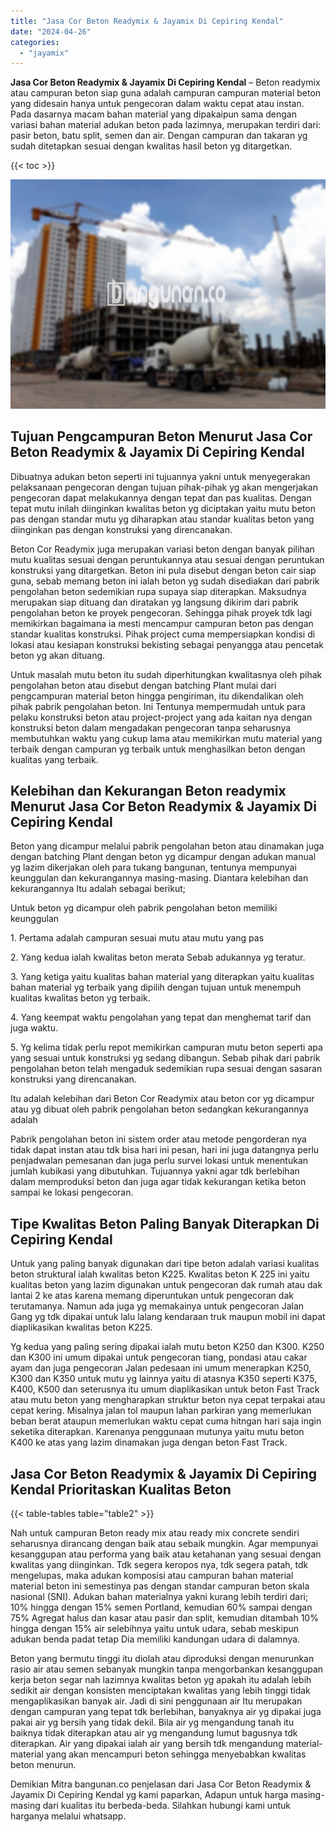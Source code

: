 ```yaml
---
title: "Jasa Cor Beton Readymix & Jayamix Di Cepiring Kendal"
date: "2024-04-26"
categories: 
  - "jayamix"
---
```


**Jasa Cor Beton Readymix & Jayamix Di Cepiring Kendal** – Beton readymix atau campuran beton siap guna adalah campuran campuran material beton yang didesain hanya untuk pengecoran dalam waktu cepat atau instan. Pada dasarnya macam bahan material yang dipakaipun sama dengan variasi bahan material adukan beton pada lazimnya, merupakan terdiri dari: pasir beton, batu split, semen dan air. Dengan campuran dan takaran yg sudah ditetapkan sesuai dengan kwalitas hasil beton yg ditargetkan.

{{< toc >}}

![Jasa Cor Beton Readymix & Jayamix Di Cepiring Kendal](/images/jasa-cor-readymix-29.png)

## Tujuan Pengcampuran Beton Menurut Jasa Cor Beton Readymix & Jayamix Di Cepiring Kendal

Dibuatnya adukan beton seperti ini tujuannya yakni untuk menyegerakan pelaksanaan pengecoran dengan tujuan pihak-pihak yg akan mengerjakan pengecoran dapat melakukannya dengan tepat dan pas kualitas. Dengan tepat mutu inilah diinginkan kwalitas beton yg diciptakan yaitu mutu beton pas dengan standar mutu yg diharapkan atau standar kualitas beton yang diinginkan pas dengan konstruksi yang direncanakan.

Beton Cor Readymix juga merupakan variasi beton dengan banyak pilihan mutu kualitas sesuai dengan peruntukannya atau sesuai dengan peruntukan konstruksi yang ditargetkan. Beton ini pula disebut dengan beton cair siap guna, sebab memang beton ini ialah beton yg sudah disediakan dari pabrik pengolahan beton sedemikian rupa supaya siap diterapkan. Maksudnya merupakan siap dituang dan diratakan yg langsung dikirim dari pabrik pengolahan beton ke proyek pengecoran. Sehingga pihak proyek tdk lagi memikirkan bagaimana ia mesti mencampur campuran beton pas dengan standar kualitas konstruksi. Pihak project cuma mempersiapkan kondisi di lokasi atau kesiapan konstruksi bekisting sebagai penyangga atau pencetak beton yg akan dituang.

Untuk masalah mutu beton itu sudah diperhitungkan kwalitasnya oleh pihak pengolahan beton atau disebut dengan batching Plant mulai dari pengcampuran material beton hingga pengiriman, itu dikendalikan oleh pihak pabrik pengolahan beton. Ini Tentunya mempermudah untuk para pelaku konstruksi beton atau project-project yang ada kaitan nya dengan konstruksi beton dalam mengadakan pengecoran tanpa seharusnya membutuhkan waktu yang cukup lama atau memikirkan mutu material yang terbaik dengan campuran yg terbaik untuk menghasilkan beton dengan kualitas yang terbaik.

## Kelebihan dan Kekurangan Beton readymix Menurut Jasa Cor Beton Readymix & Jayamix Di Cepiring Kendal

Beton yang dicampur melalui pabrik pengolahan beton atau dinamakan juga dengan batching Plant dengan beton yg dicampur dengan adukan manual yg lazim dikerjakan oleh para tukang bangunan, tentunya mempunyai keunggulan dan kekurangannya masing-masing. Diantara kelebihan dan kekurangannya Itu adalah sebagai berikut;

Untuk beton yg dicampur oleh pabrik pengolahan beton memiliki keunggulan

1\. Pertama adalah campuran sesuai mutu atau mutu yang pas

2\. Yang kedua ialah kwalitas beton merata Sebab adukannya yg teratur.

3\. Yang ketiga yaitu kualitas bahan material yang diterapkan yaitu kualitas bahan material yg terbaik yang dipilih dengan tujuan untuk menempuh kualitas kwalitas beton yg terbaik.

4\. Yang keempat waktu pengolahan yang tepat dan menghemat tarif dan juga waktu.

5\. Yg kelima tidak perlu repot memikirkan campuran mutu beton seperti apa yang sesuai untuk konstruksi yg sedang dibangun. Sebab pihak dari pabrik pengolahan beton telah mengaduk sedemikian rupa sesuai dengan sasaran konstruksi yang direncanakan.

Itu adalah kelebihan dari Beton Cor Readymix atau beton cor yg dicampur atau yg dibuat oleh pabrik pengolahan beton sedangkan kekurangannya adalah

Pabrik pengolahan beton ini sistem order atau metode pengorderan nya tidak dapat instan atau tdk bisa hari ini pesan, hari ini juga datangnya perlu penjadwalan pemesanan dan juga perlu survei lokasi untuk menentukan jumlah kubikasi yang dibutuhkan. Tujuannya yakni agar tdk berlebihan dalam memproduksi beton dan juga agar tidak kekurangan ketika beton sampai ke lokasi pengecoran.

## Tipe Kwalitas Beton Paling Banyak Diterapkan Di Cepiring Kendal

Untuk yang paling banyak digunakan dari tipe beton adalah variasi kualitas beton struktural ialah kwalitas beton K225. Kwalitas beton K 225 ini yaitu kualitas beton yang lazim digunakan untuk pengecoran dak rumah atau dak lantai 2 ke atas karena memang diperuntukan untuk pengecoran dak terutamanya. Namun ada juga yg memakainya untuk pengecoran Jalan Gang yg tdk dipakai untuk lalu lalang kendaraan truk maupun mobil ini dapat diaplikasikan kwalitas beton K225.

Yg kedua yang paling sering dipakai ialah mutu beton K250 dan K300. K250 dan K300 ini umum dipakai untuk pengecoran tiang, pondasi atau cakar ayam dan juga pengecoran Jalan pedesaan ini umum menerapkan K250, K300 dan K350 untuk mutu yg lainnya yaitu di atasnya K350 seperti K375, K400, K500 dan seterusnya itu umum diaplikasikan untuk beton Fast Track atau mutu beton yang mengharapkan struktur beton nya cepat terpakai atau cepat kering. Misalnya jalan tol maupun lahan parkiran yang memerlukan beban berat ataupun memerlukan waktu cepat cuma hitngan hari saja ingin seketika diterapkan. Karenanya penggunaan mutunya yaitu mutu beton K400 ke atas yang lazim dinamakan juga dengan beton Fast Track.

## Jasa Cor Beton Readymix & Jayamix Di Cepiring Kendal Prioritaskan Kualitas Beton

{{< table-tables table="table2" >}}

Nah untuk campuran Beton ready mix atau ready mix concrete sendiri seharusnya dirancang dengan baik atau sebaik mungkin. Agar mempunyai kesanggupan atau performa yang baik atau ketahanan yang sesuai dengan kwalitas yang diinginkan. Tdk segera keropos nya, tdk segera patah, tdk mengelupas, maka adukan komposisi atau campuran bahan material material beton ini semestinya pas dengan standar campuran beton skala nasional (SNI). Adukan bahan materialnya yakni kurang lebih terdiri dari; 10% hingga dengan 15% semen Portland, kemudian 60% sampai dengan 75% Agregat halus dan kasar atau pasir dan split, kemudian ditambah 10% hingga dengan 15% air selebihnya yaitu untuk udara, sebab meskipun adukan benda padat tetap Dia memiliki kandungan udara di dalamnya.

Beton yang bermutu tinggi itu diolah atau diproduksi dengan menurunkan rasio air atau semen sebanyak mungkin tanpa mengorbankan kesanggupan kerja beton segar nah lazimnya kwalitas beton yg apakah itu adalah lebih sedikit air dengan konsisten menciptakan kwalitas yang lebih tinggi tidak mengaplikasikan banyak air. Jadi di sini penggunaan air Itu merupakan dengan campuran yang tepat tdk berlebihan, banyaknya air yg dipakai juga pakai air yg bersih yang tidak dekil. Bila air yg mengandung tanah itu baiknya tidak diterapkan atau air yg mengandung lumut bagusnya tdk diterapkan. Air yang dipakai ialah air yang bersih tdk mengandung material-material yang akan mencampuri beton sehingga menyebabkan kwalitas beton menurun.

Demikian Mitra bangunan.co penjelasan dari Jasa Cor Beton Readymix & Jayamix Di Cepiring Kendal yg kami paparkan, Adapun untuk harga masing-masing dari kualitas itu berbeda-beda. Silahkan hubungi kami untuk harganya melalui whatsapp.

